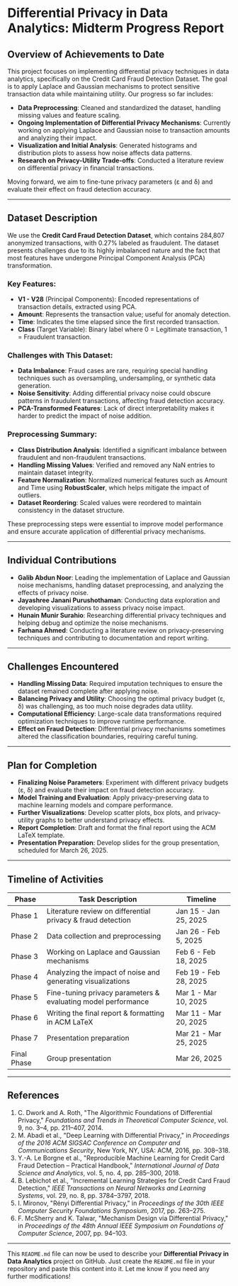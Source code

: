 # Differential Privacy in Data Analytics: Midterm Progress Report

## Overview of Achievements to Date

This project focuses on implementing differential privacy techniques in data analytics, specifically on the Credit Card Fraud Detection Dataset. The goal is to apply Laplace and Gaussian mechanisms to protect sensitive transaction data while maintaining utility. Our progress so far includes:

- **Data Preprocessing**: Cleaned and standardized the dataset, handling missing values and feature scaling.
- **Ongoing Implementation of Differential Privacy Mechanisms**: Currently working on applying Laplace and Gaussian noise to transaction amounts and analyzing their impact.
- **Visualization and Initial Analysis**: Generated histograms and distribution plots to assess how noise affects data patterns.
- **Research on Privacy-Utility Trade-offs**: Conducted a literature review on differential privacy in financial transactions.

Moving forward, we aim to fine-tune privacy parameters (ε and δ) and evaluate their effect on fraud detection accuracy.

---

## Dataset Description

We use the **Credit Card Fraud Detection Dataset**, which contains 284,807 anonymized transactions, with 0.27% labeled as fraudulent. The dataset presents challenges due to its highly imbalanced nature and the fact that most features have undergone Principal Component Analysis (PCA) transformation.

### Key Features:
- **V1 - V28** (Principal Components): Encoded representations of transaction details, extracted using PCA.
- **Amount**: Represents the transaction value; useful for anomaly detection.
- **Time**: Indicates the time elapsed since the first recorded transaction.
- **Class** (Target Variable): Binary label where 0 = Legitimate transaction, 1 = Fraudulent transaction.

### Challenges with This Dataset:
- **Data Imbalance**: Fraud cases are rare, requiring special handling techniques such as oversampling, undersampling, or synthetic data generation.
- **Noise Sensitivity**: Adding differential privacy noise could obscure patterns in fraudulent transactions, affecting fraud detection accuracy.
- **PCA-Transformed Features**: Lack of direct interpretability makes it harder to predict the impact of noise addition.

### Preprocessing Summary:
- **Class Distribution Analysis**: Identified a significant imbalance between fraudulent and non-fraudulent transactions.
- **Handling Missing Values**: Verified and removed any NaN entries to maintain dataset integrity.
- **Feature Normalization**: Normalized numerical features such as Amount and Time using **RobustScaler**, which helps mitigate the impact of outliers.
- **Dataset Reordering**: Scaled values were reordered to maintain consistency in the dataset structure.

These preprocessing steps were essential to improve model performance and ensure accurate application of differential privacy mechanisms.

---

## Individual Contributions

- **Galib Abdun Noor**: Leading the implementation of Laplace and Gaussian noise mechanisms, handling dataset preprocessing, and analyzing the effects of privacy noise.
- **Jayashree Janani Purushothaman**: Conducting data exploration and developing visualizations to assess privacy noise impact.
- **Hunain Munir Surahio**: Researching differential privacy techniques and helping debug and optimize the noise mechanisms.
- **Farhana Ahmed**: Conducting a literature review on privacy-preserving techniques and contributing to documentation and report writing.

---

## Challenges Encountered

- **Handling Missing Data**: Required imputation techniques to ensure the dataset remained complete after applying noise.
- **Balancing Privacy and Utility**: Choosing the optimal privacy budget (ε, δ) was challenging, as too much noise degrades data utility.
- **Computational Efficiency**: Large-scale data transformations required optimization techniques to improve runtime performance.
- **Effect on Fraud Detection**: Differential privacy mechanisms sometimes altered the classification boundaries, requiring careful tuning.

---

## Plan for Completion

- **Finalizing Noise Parameters**: Experiment with different privacy budgets (ε, δ) and evaluate their impact on fraud detection accuracy.
- **Model Training and Evaluation**: Apply privacy-preserving data to machine learning models and compare performance.
- **Further Visualizations**: Develop scatter plots, box plots, and privacy-utility graphs to better understand privacy effects.
- **Report Completion**: Draft and format the final report using the ACM LaTeX template.
- **Presentation Preparation**: Develop slides for the group presentation, scheduled for March 26, 2025.

---

## Timeline of Activities

| Phase | Task Description | Timeline |
|-------|-------------------|----------|
| Phase 1 | Literature review on differential privacy & fraud detection | Jan 15 - Jan 25, 2025 |
| Phase 2 | Data collection and preprocessing | Jan 26 - Feb 5, 2025 |
| Phase 3 | Working on Laplace and Gaussian mechanisms | Feb 6 - Feb 18, 2025 |
| Phase 4 | Analyzing the impact of noise and generating visualizations | Feb 19 - Feb 28, 2025 |
| Phase 5 | Fine-tuning privacy parameters & evaluating model performance | Mar 1 - Mar 10, 2025 |
| Phase 6 | Writing the final report & formatting in ACM LaTeX | Mar 11 - Mar 20, 2025 |
| Phase 7 | Presentation preparation | Mar 21 - Mar 25, 2025 |
| Final Phase | Group presentation | Mar 26, 2025 |

---

## References

1. C. Dwork and A. Roth, "The Algorithmic Foundations of Differential Privacy," *Foundations and Trends in Theoretical Computer Science*, vol. 9, no. 3–4, pp. 211–407, 2014.
2. M. Abadi et al., "Deep Learning with Differential Privacy," in *Proceedings of the 2016 ACM SIGSAC Conference on Computer and Communications Security*, New York, NY, USA: ACM, 2016, pp. 308–318.
3. Y.-A. Le Borgne et al., "Reproducible Machine Learning for Credit Card Fraud Detection – Practical Handbook," *International Journal of Data Science and Analytics*, vol. 5, no. 4, pp. 285–300, 2018.
4. B. Lebichot et al., "Incremental Learning Strategies for Credit Card Fraud Detection," *IEEE Transactions on Neural Networks and Learning Systems*, vol. 29, no. 8, pp. 3784–3797, 2018.
5. I. Mironov, "Rényi Differential Privacy," in *Proceedings of the 30th IEEE Computer Security Foundations Symposium*, 2017, pp. 263–275.
6. F. McSherry and K. Talwar, "Mechanism Design via Differential Privacy," in *Proceedings of the 48th Annual IEEE Symposium on Foundations of Computer Science*, 2007, pp. 94–103.

---

This `README.md` file can now be used to describe your **Differential Privacy in Data Analytics** project on GitHub. Just create the `README.md` file in your repository and paste this content into it. Let me know if you need any further modifications!
